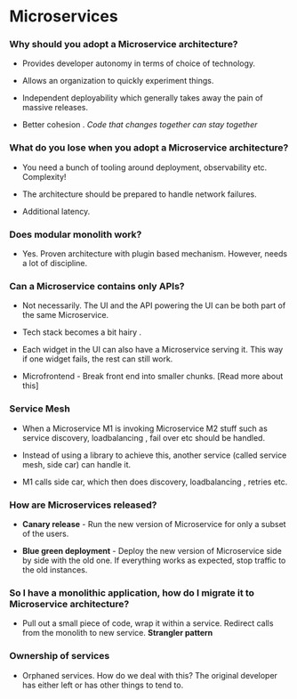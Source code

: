 # Microservices

###  Why should you adopt a Microservice architecture?

-  Provides developer autonomy in terms of choice of technology.

- Allows an organization to quickly experiment things.

- Independent deployability which generally takes away the pain of massive releases.

- Better cohesion . *Code that changes together can stay together*

### What do you lose when you adopt a Microservice architecture?

- You need a bunch of tooling around deployment, observability etc. Complexity!

- The architecture should be prepared to handle network failures.

- Additional latency.

### Does modular monolith work?

- Yes. Proven architecture with plugin based mechanism. However, needs a lot of discipline.

### Can a Microservice contains only APIs?

- Not necessarily. The UI and the API powering the UI can be both part of the same Microservice. 

- Tech stack becomes a bit hairy .

- Each widget in the UI can also have a Microservice serving it. This way if one widget fails, the rest can still work.

- Microfrontend - Break front end into smaller chunks. [Read more about this]

### Service Mesh

-  When a Microservice M1 is invoking Microservice M2  stuff such as service discovery, loadbalancing , fail over etc should be handled.

- Instead of using a library to achieve this, another service (called service mesh, side car) can handle it. 

- M1 calls side car, which then does discovery, loadbalancing , retries etc.

### How are Microservices released?

- **Canary release** - Run the new version of Microservice for only a subset of the users.

- **Blue green deployment** - Deploy the new version of Microservice side by side with the old one. If everything works as expected, stop traffic to the old instances.

### So I have a monolithic application, how do I migrate it to Microservice architecture?

- Pull out a small piece of code, wrap it within a service. Redirect calls from the monolith to new service. **Strangler pattern**

### Ownership of services

- Orphaned services. How do we deal with this? The original developer has either left or has other things to tend to.
